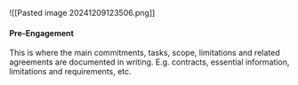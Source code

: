 ![[Pasted image 20241209123506.png]]

#### Pre-Engagement
This is where the main commitments, tasks, scope, limitations and related agreements are documented in writing.
E.g. contracts, essential information, limitations and requirements, etc.